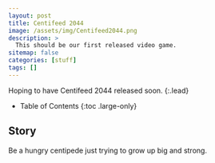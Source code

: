 ```yaml
---
layout: post
title: Centifeed 2044
image: /assets/img/Centifeed2044.png
description: >
  This should be our first released video game.
sitemap: false
categories: [stuff]
tags: []
---
```


Hoping to have Centifeed 2044 released soon.
{:.lead}

- Table of Contents
{:toc .large-only}

## Story

Be a hungry centipede just trying to grow up big and strong.
 